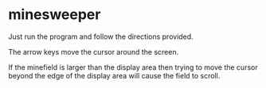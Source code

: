 # minesweeper

Just run the program and follow the directions provided.

The arrow keys move the cursor around the screen.

If the minefield is larger than the display area then trying to move the cursor beyond the edge of the display area will cause the field to scroll.

